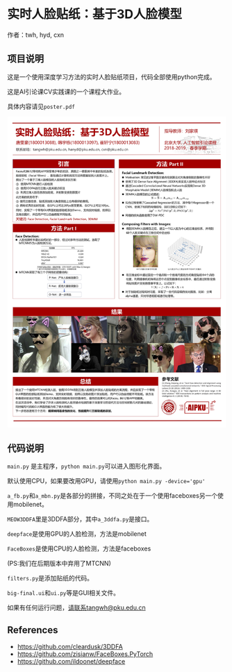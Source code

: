 # 实时人脸贴纸：基于3D人脸模型

作者：twh, hyd, cxn

## 项目说明

这是一个使用深度学习方法的实时人脸贴纸项目，代码全部使用python完成。

这是AI引论课CV实践课的一个课程大作业。

具体内容请见`poster.pdf`

![poster](poster.jpg)

## 代码说明

`main.py` 是主程序，`python main.py`可以进入图形化界面。

默认使用CPU，如果要改用GPU，请使用`python main.py -device='gpu'`

`a_fb.py`和`a_mbn.py`是各部分的拼接，不同之处在于一个使用faceboxes另一个使用mobilenet。

`MEOW3DDFA`里是3DDFA部分，其中`a_3ddfa.py`是接口。

`deepface`是使用GPU的人脸检测，方法是mobilenet

`FaceBoxes`是使用CPU的人脸检测，方法是faceboxes

(PS:我们在后期版本中弃用了MTCNN)

`filters.py`是添加贴纸的代码。

`big-final.ui`和`ui.py`等是GUI相关文件。

如果有任何运行问题，请联系tangwh@pku.edu.cn

## References
* https://github.com/cleardusk/3DDFA
* https://github.com/zisianw/FaceBoxes.PyTorch
* https://github.com/ildoonet/deepface